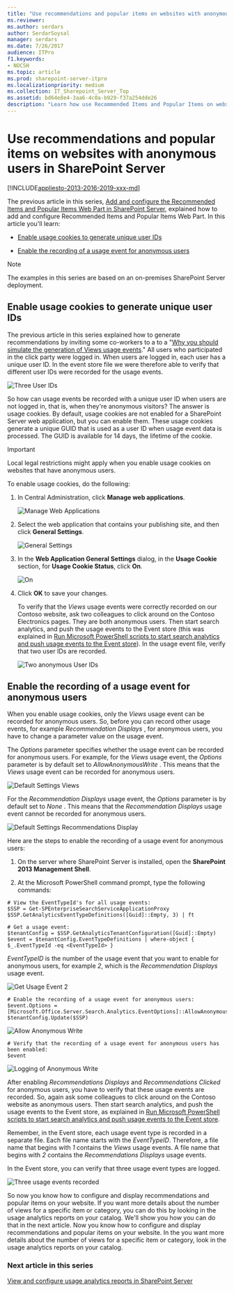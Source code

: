 ```yaml
---
title: "Use recommendations and popular items on websites with anonymous users in SharePoint Server"
ms.reviewer: 
ms.author: serdars
author: SerdarSoysal
manager: serdars
ms.date: 7/26/2017
audience: ITPro
f1.keywords:
- NOCSH
ms.topic: article
ms.prod: sharepoint-server-itpro
ms.localizationpriority: medium
ms.collection: IT_Sharepoint_Server_Top
ms.assetid: bd64e8e4-3aa6-4c0a-b929-f37a254dde26
description: "Learn how use Recommended Items and Popular Items on websites with anonymous users in SharePoint Server."
---
```


# Use recommendations and popular items on websites with anonymous users in SharePoint Server

[!INCLUDE[appliesto-2013-2016-2019-xxx-md](../includes/appliesto-2013-2016-2019-xxx-md.md)]
  
The previous article in this series, [Add and configure the Recommended Items and Popular Items Web Part in SharePoint Server](add-and-configure-the-recommended-items-and-popular-items-web-part.md), explained how to add and configure Recommended Items and Popular Items Web Part. In this article you'll learn:
  
- [Enable usage cookies to generate unique user IDs](use-recommendations-and-popular-items-on-websites-with-anonymous-users.md#BKMK_EnableUsageCookiestoGenerateUniqueUserIDs)
    
- [Enable the recording of a usage event for anonymous users](use-recommendations-and-popular-items-on-websites-with-anonymous-users.md#BKMK_EnabletheRecordingofaUsageEventforAnonymousUsers)
    
> [!NOTE]
> The examples in this series are based on an on-premises SharePoint Server deployment. 
  
## Enable usage cookies to generate unique user IDs
<a name="BKMK_EnableUsageCookiestoGenerateUniqueUserIDs"> </a>

The previous article in this series explained how to generate recommendations by inviting some co-workers to a to a "[Why you should simulate the generation of Views usage events](change-the-content-search-web-part-display-template-and-use-windows-powershell-t.md#BKMK_WhyYouShouldSimulateTheGenerationOfViewsUsageEvents)." All users who participated in the click party were logged in. When users are logged in, each user has a unique user ID. In the event store file we were therefore able to verify that different user IDs were recorded for the usage events.
  
![Three User IDs](../media/OTCSP_ThreeUserIDs.png)
  
So how can usage events be recorded with a unique user ID when users are not logged in, that is, when they're anonymous visitors? The answer is usage cookies. By default, usage cookies are not enabled for a SharePoint Server web application, but you can enable them. These usage cookies generate a unique GUID that is used as a user ID when usage event data is processed. The GUID is available for 14 days, the lifetime of the cookie.
  
> [!IMPORTANT]
> Local legal restrictions might apply when you enable usage cookies on websites that have anonymous users. 
  
To enable usage cookies, do the following:
  
1. In Central Administration, click **Manage web applications**. 
    
     ![Manage Web Applications](../media/OTCSP_ManageWebApplications.png)
  
2. Select the web application that contains your publishing site, and then click **General Settings**. 
    
     ![General Settings](../media/OTCSP_GeneralSettings.png)
  
3. In the **Web Application General Settings** dialog, in the **Usage Cookie** section, for **Usage Cookie Status**, click **On**. 
    
     ![On](../media/OTCSP_On.png)
  
4. Click **OK** to save your changes. 
    
    To verify that the  *Views*  usage events were correctly recorded on our Contoso website, ask two colleagues to click around on the Contoso Electronics pages. They are both anonymous users. Then start search analytics, and push the usage events to the Event store (this was explained in [Run Microsoft PowerShell scripts to start search analytics and push usage events to the Event store](change-the-content-search-web-part-display-template-and-use-windows-powershell-t.md#BKMK_RunWindowsPowerShellToStartSearchAnalyticsAndPushUsageEventsToTheEventStore)). In the usage event file, verify that two user IDs are recorded.
    
     ![Two anonymous User IDs](../media/OTCSP_TwoAnonymousUserIDs.png)
  
## Enable the recording of a usage event for anonymous users
<a name="BKMK_EnabletheRecordingofaUsageEventforAnonymousUsers"> </a>

When you enable usage cookies, only the  *Views*  usage event can be recorded for anonymous users. So, before you can record other usage events, for example  *Recommendation Displays*  , for anonymous users, you have to change a parameter value on the usage event. 
  
The  *Options*  parameter specifies whether the usage event can be recorded for anonymous users. For example, for the  *Views*  usage event, the  *Options*  parameter is by default set to  *AllowAnonymousWrite*  . This means that the  *Views*  usage event can be recorded for anonymous users. 
  
![Default Settings Views](../media/OTCSP_DefaultSettingsViews.png)
  
For the  *Recommendation Displays*  usage event, the  *Options*  parameter is by default set to  *None*  . This means that the  *Recommendation Displays*  usage event cannot be recorded for anonymous users. 
  
![Default Settings Recommendations Display](../media/OTCSP_DefaultSettingsRecsDisp.png)
  
Here are the steps to enable the recording of a usage event for anonymous users:
  
1. On the server where SharePoint Server is installed, open the **SharePoint 2013 Management Shell**. 
    
2. At the Microsoft PowerShell command prompt, type the following commands:
    
  ```
  # View the EventTypeId's for all usage events:
  $SSP = Get-SPEnterpriseSearchServiceApplicationProxy
  $SSP.GetAnalyticsEventTypeDefinitions([Guid]::Empty, 3) | ft
  ```

  ```
  # Get a usage event:
  $tenantConfig = $SSP.GetAnalyticsTenantConfiguration([Guid]::Empty)
  $event = $tenantConfig.EventTypeDefinitions | where-object { $_.EventTypeId -eq <EventTypeId> }
  ```

  *EventTypeID* is the number of the usage event that you want to enable for anonymous users, for example  *2*, which is the *Recommendation Displays* usage event. 

   ![Get Usage Event 2](../media/OTCSP_GetUsageEvent2.png)
  
  ```
  # Enable the recording of a usage event for anonymous users:
  $event.Options = [Microsoft.Office.Server.Search.Analytics.EventOptions]::AllowAnonymousWrite
  $tenantConfig.Update($SSP)
  ```

   ![Allow Anonymous Write](../media/OTCSP_AllowAnonymousWrite.png)
  
  ```
  # Verify that the recording of a usage event for anonymous users has been enabled:
  $event
  ```

   ![Logging of Anonymous Write](../media/OTCSP_LoggingOfAnonymousWrite.png)
  
After enabling  *Recommendations Displays* and *Recommendations Clicked* for anonymous users, you have to verify that these usage events are recorded. So, again ask some colleagues to click around on the Contoso website as anonymous users. Then start search analytics, and push the usage events to the Event store, as explained in [Run Microsoft PowerShell scripts to start search analytics and push usage events to the Event store](change-the-content-search-web-part-display-template-and-use-windows-powershell-t.md#BKMK_RunWindowsPowerShellToStartSearchAnalyticsAndPushUsageEventsToTheEventStore).
    
Remember, in the Event store, each usage event type is recorded in a separate file. Each file name starts with the *EventTypeID*. Therefore, a file name that begins with *1* contains the *Views* usage events. A file name that begins with *2* contains the *Recommendations Displays* usage events. 
    
In the Event store, you can verify that three usage event types are logged.
    
   ![Three usage events recorded](../media/OTCSP_ThreeUsageEventsRecorded.png)
  
So now you know how to configure and display recommendations and popular items on your website. If you want more details about the number of views for a specific item or category, you can do this by looking in the usage analytics reports on your catalog. We'll show you how you can do that in the next article. Now you know how to configure and display recommendations and popular items on your website. In the you want more details about the number of views for a specific item or category, look in the usage analytics reports on your catalog.
  
### Next article in this series

[View and configure usage analytics reports in SharePoint Server](view-and-configure-usage-analytics-reports.md)
  

